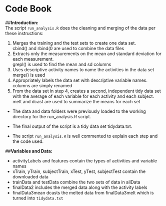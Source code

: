 
# Code Book

##**Introduction:**   
The script `run_analysis.R` does the cleaning and merging of the data per these instructions:  
1.	Merges the training and the test sets to create one data set.  
cbind() and rbind(0 are used to combine the data files  
2.	Extracts only the measurements on the mean and standard deviation for each measurement.  
grepl() is used to find the mean and sd columns  
3.	Uses descriptive activity names to name the activities in the data set  
merge() is used  
4.	Appropriately labels the data set with descriptive variable names.  
columns are simply renamed  
5.	From the data set in step 4, creates a second, independent tidy data set with the average of each variable for each activity and each subject.  
melt and dcast are used to summarize the means for each set  

- The data and data folders were previously loaded to the working directory for the run_analysis.R script.  

- The final output of the script is a tidy data set tidydata.txt.  

- The script `run_analysis.R` is well commented to explain each step and the code used.  

##**Variables and Data:**   
- activityLabels and features contain the types of activities and variable names 
- xTrain, yTrain, subjectTrain, xTest, yTest, subjectTest contain the downloaded data
- trainData and testData combine the two sets of data in allData
- finalData2 includes the merged data along with the activity labels
- finalData3mean dcasts the melted data from finalData3melt which is turned into `tidydata.txt`


